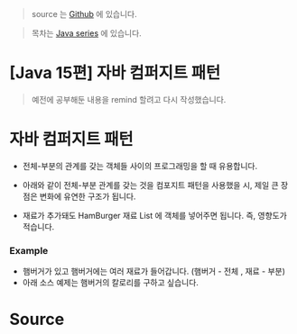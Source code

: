 >  source 는 [Github](https://github.com/leechoongyon/Java16Examples) 에 있습니다.



> 목차는 [Java series](https://insanelysimple.tistory.com/category/Java/series) 에 있습니다.



# [Java 15편] 자바 컴퍼지트 패턴



> 예전에 공부해둔 내용을 remind 할려고 다시 작성했습니다.





# 자바 컴퍼지트 패턴

- 전체-부분의 관계를 갖는 객체들 사이의 프로그래밍을 할 때 유용합니다.

- 아래와 같이 전체-부분 관계를 갖는 것을 컴포지트 패턴을 사용했을 시, 제일 큰 장점은 변화에 유연한 구조가 됩니다.
- 재료가 추가돼도 HamBurger 재료 List 에 객체를 넣어주면 됩니다. 즉, 영향도가 적습니다.



### Example

- 햄버거가 있고 햄버거에는 여러 재료가 들어갑니다. (햄버거 - 전체 , 재료 - 부분) 
- 아래 소스 예제는 햄버거의 칼로리를 구하고 싶습니다. 







# Source

<script src="https://gist.github.com/leechoongyon/bb9c85a5d5589eae119f41bbf94767d8.js"></script>
